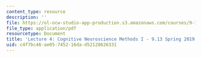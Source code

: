 ```yaml
---
content_type: resource
description: ''
file: https://ol-ocw-studio-app-production.s3.amazonaws.com/courses/9-13-the-human-brain-spring-2019/c4f7bc46ae05745216dad52128626331_MIT9_13S19_L04.pdf
file_type: application/pdf
resourcetype: Document
title: 'Lecture 4: Cognitive Neuroscience Methods I - 9.13 Spring 2019'
uid: c4f7bc46-ae05-7452-16da-d52128626331
---
```

